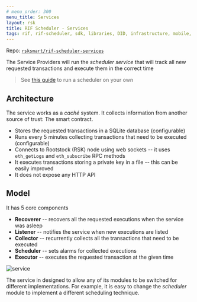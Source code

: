 ```yaml
---
# menu_order: 300
menu_title: Services
layout: rsk
title: RIF Scheduler - Services
tags: rif, rif-scheduler, sdk, libraries, DID, infrastructure, mobile, protocols, mvp, design, rbtc, defi, decentralized, quick-start, guides, tutorial, networks, dapps, tools, rootstock, rsk, ethereum, smart-contracts, install, get-started, how-to, mainnet, testnet, contracts, wallets, web3, crypto
---
```


Repo: [`rsksmart/rif-scheduler-services`](https://github.com/rsksmart/rif-scheduler-services)

The Service Providers will run the _scheduler service_ that will
track all new requested transactions and execute them in the correct time

> See [this guide](../run) to run a scheduler on your own

## Architecture

The service works as a _caché_ system.
It collects information from another source of trust: The smart contract.

- Stores the requested transactions in a SQLite database (configurable)
- Runs every 5 minutes collecting transactions that
  need to be executed (configurable)
- Connects to Rootstock (RSK) node using web sockets --
  it uses `eth_getLogs` and `eth_subscribe` RPC methods
- It executes transactions storing a private key in a file --
  this can be easily improved
- It does not expose any HTTP API

## Model

It has 5 core components

- **Recoverer** --
  recovers all the requested executions when the service was asleep
- **Listener** --
  notifies the service when new executions are listed
- **Collector** --
  recurrently collects all the transactions that need to be executed
- **Scheduler** --
  sets alarms for collected executions
- **Executor** --
  executes the requested transaction at the given time

![service](../assets/img/service.png)

The service in designed to allow any of its modules
to be switched for different implementations.
For example, it is easy to change the _scheduler_ module to
implement a different scheduling technique.
